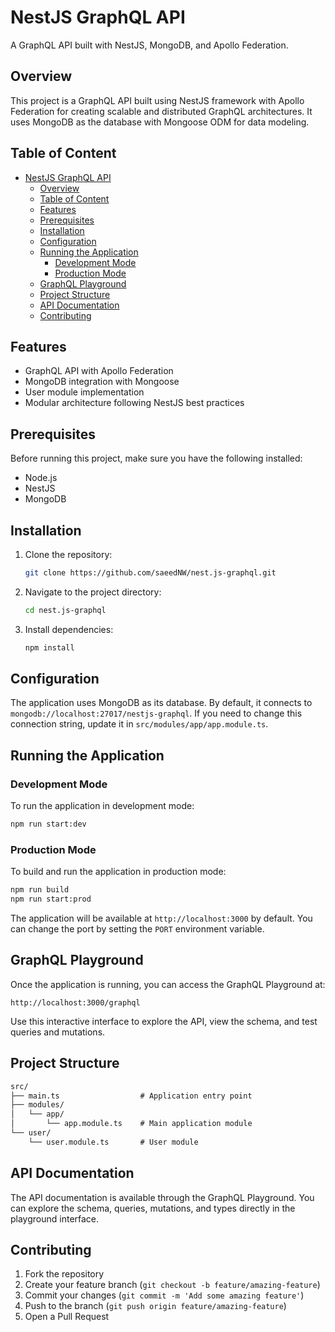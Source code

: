 # NestJS GraphQL API

A GraphQL API built with NestJS, MongoDB, and Apollo Federation.

## Overview

This project is a GraphQL API built using NestJS framework with Apollo Federation for creating scalable and distributed GraphQL architectures. It uses MongoDB as the database with Mongoose ODM for data modeling.

## Table of Content

- [NestJS GraphQL API](#nestjs-graphql-api)
	- [Overview](#overview)
	- [Table of Content](#table-of-content)
	- [Features](#features)
	- [Prerequisites](#prerequisites)
	- [Installation](#installation)
	- [Configuration](#configuration)
	- [Running the Application](#running-the-application)
		- [Development Mode](#development-mode)
		- [Production Mode](#production-mode)
	- [GraphQL Playground](#graphql-playground)
	- [Project Structure](#project-structure)
	- [API Documentation](#api-documentation)
	- [Contributing](#contributing)

## Features

- GraphQL API with Apollo Federation
- MongoDB integration with Mongoose
- User module implementation
- Modular architecture following NestJS best practices

## Prerequisites

Before running this project, make sure you have the following installed:

- Node.js
- NestJS
- MongoDB

## Installation

1. Clone the repository:

   ```bash
   git clone https://github.com/saeedNW/nest.js-graphql.git
   ```

2. Navigate to the project directory:

   ```bash
   cd nest.js-graphql
   ```

3. Install dependencies:

   ```bash
   npm install
   ```

## Configuration

The application uses MongoDB as its database. By default, it connects to `mongodb://localhost:27017/nestjs-graphql`. If you need to change this connection string, update it in `src/modules/app/app.module.ts`.

## Running the Application

### Development Mode

To run the application in development mode:

```bash
npm run start:dev
```

### Production Mode

To build and run the application in production mode:

```bash
npm run build
npm run start:prod
```

The application will be available at `http://localhost:3000` by default. You can change the port by setting the `PORT` environment variable.

## GraphQL Playground

Once the application is running, you can access the GraphQL Playground at:

`http://localhost:3000/graphql`

Use this interactive interface to explore the API, view the schema, and test queries and mutations.

## Project Structure

```txt
src/
├── main.ts                  # Application entry point
├── modules/
│   └── app/
│       └── app.module.ts    # Main application module
└── user/
    └── user.module.ts       # User module
```

## API Documentation

The API documentation is available through the GraphQL Playground. You can explore the schema, queries, mutations, and types directly in the playground interface.

## Contributing

1. Fork the repository
2. Create your feature branch (`git checkout -b feature/amazing-feature`)
3. Commit your changes (`git commit -m 'Add some amazing feature'`)
4. Push to the branch (`git push origin feature/amazing-feature`)
5. Open a Pull Request
